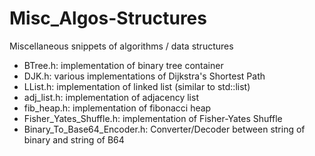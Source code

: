 # Misc_Algos-Structures
Miscellaneous snippets of algorithms / data structures

- BTree.h: implementation of binary tree container
- DJK.h: various implementations of Dijkstra's Shortest Path
- LList.h: implementation of linked list (similar to std::list)
- adj_list.h: implementation of adjacency list
- fib_heap.h: implementation of fibonacci heap
- Fisher_Yates_Shuffle.h: implementation of Fisher-Yates Shuffle
- Binary_To_Base64_Encoder.h: Converter/Decoder between string of binary and string of B64
